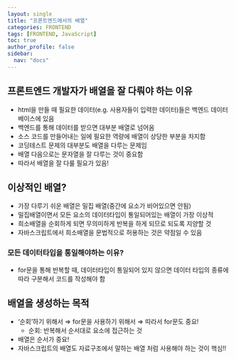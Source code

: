 ```yaml
---
layout: single
title: "프론트엔드에서의 배열"
categories: FRONTEND
tags: [FRONTEND, JavaScript]
toc: true
author_profile: false
sidebar:
  nav: "docs"
---
```


## 프론트엔드 개발자가 배열을 잘 다뤄야 하는 이유

- html을 만들 때 필요한 데이터(e.g. 사용자들이 입력한 데이터)들은 백엔드 데이터베이스에 있음
- 백엔드를 통해 데이터를 받으면 대부분 배열로 넘어옴
- 소스 코드를 만들어내는 일에 필요한 역량에 배열이 상당한 부분을 차지함
- 코딩테스트 문제의 대부분도 배열을 다루는 문제임
- 배열 다음으로는 문자열을 잘 다루는 것이 중요함
- 따라서 배열을 잘 다룰 필요가 있음!

## 이상적인 배열?

- 가장 다루기 쉬운 배열은 밀집 배열(중간에 요소가 비어있으면 안됨)
- 밀집배열이면서 모든 요소의 데이터타입이 통일되어있는 배열이 가장 이상적
- 희소배열을 순회하게 되면 무의미하게 반복을 하게 되므로 되도록 지양할 것
- 자바스크립트에서 희소배열을 문법적으로 허용하는 것은 약점일 수 있음

### 모든 데이터타입을 통일해야하는 이유?

- for문을 통해 반복할 때, 데이터타입이 통일되어 있지 않으면 데이터 타입의 종류에 따라 구분해서 코드를 작성해야 함

## 배열을 생성하는 목적

- ‘순회’하기 위해서 ⇒ for문을 사용하기 위해서 ⇒ 따라서 for문도 중요!
  - 순회: 반복해서 순서대로 요소에 접근하는 것
- 배열은 순서가 중요!
- 자바스크립트의 배열도 자료구조에서 말하는 배열 처럼 사용해야 하는 것이 핵심!!
